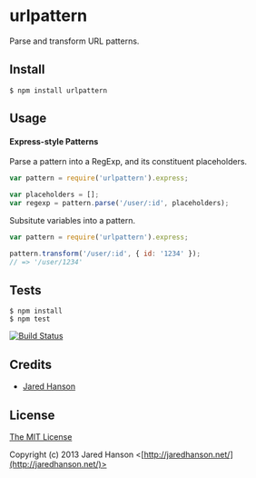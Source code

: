 # urlpattern

Parse and transform URL patterns.

## Install

    $ npm install urlpattern

## Usage

#### Express-style Patterns

Parse a pattern into a RegExp, and its constituent placeholders.

```javascript
var pattern = require('urlpattern').express;

var placeholders = [];
var regexp = pattern.parse('/user/:id', placeholders);
```

Subsitute variables into a pattern.

```javascript
var pattern = require('urlpattern').express;

pattern.transform('/user/:id', { id: '1234' });
// => '/user/1234'
```

## Tests

    $ npm install
    $ npm test

[![Build Status](https://secure.travis-ci.org/jaredhanson/node-urlpattern.png)](http://travis-ci.org/jaredhanson/node-urlpattern)

## Credits

  - [Jared Hanson](http://github.com/jaredhanson)

## License

[The MIT License](http://opensource.org/licenses/MIT)

Copyright (c) 2013 Jared Hanson <[http://jaredhanson.net/](http://jaredhanson.net/)>
